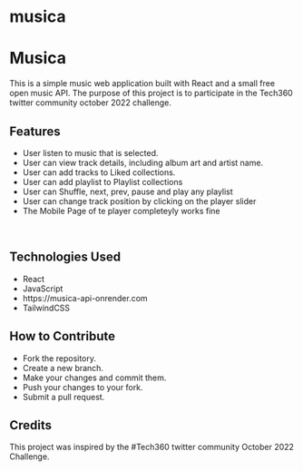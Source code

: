 # musica
<h1>Musica</h1>
This is a simple music web application built with React and a small free open music API. The purpose of this project is to participate in the Tech360 twitter community october 2022 challenge. 

<h2>Features</h2>
<ul>
<li>User listen to music that is selected.</li>
<li>User can view track details, including album art and artist name.</li>
<li>User can add tracks to Liked collections.</li>
<li>User can add playlist to Playlist collections</li>
<li>User can Shuffle, next, prev, pause and play any playlist</li>
<li>User can change track position by clicking on the player slider</li>
<li>The Mobile Page of te player completeyly works fine</li>
</ul>
<br />
<h2>Technologies Used</h2>
<ul>
<li>React</li>
<li>JavaScript</li>
<li>https://musica-api-onrender.com</li>
<li>TailwindCSS</li>
</ul>
<h2>How to Contribute</h2>
<ul>
<li>Fork the repository.</li>
<li>Create a new branch.</li>
<li>Make your changes and commit them.</li>
<li>Push your changes to your fork.</li>
<li>Submit a pull request.</li>
</ul>
<h2>Credits</h2>
This project was inspired by the #Tech360 twitter community October 2022 Challenge.
